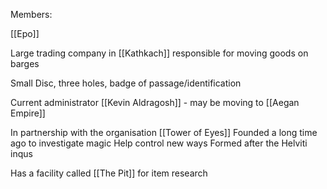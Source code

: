 Members:

[[Epo]]

Large trading company in [[Kathkach]] responsible for moving goods on barges

Small Disc, three holes, badge of passage/identification

Current administrator 
	[[Kevin Aldragosh]] - may be moving to [[Aegan Empire]]


In partnership with the organisation [[Tower of Eyes]]
Founded a long time ago to investigate magic
Help control new ways
Formed after the Helviti inqus


Has a facility called [[The Pit]] for item research




